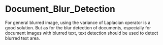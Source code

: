 # Document_Blur_Detection

For general blurred image, using the variance of Laplacian operator is a good solution. But as for the blur detection of documents, especially for document images with blurred text, text detection should be used to detect blurred text area.
